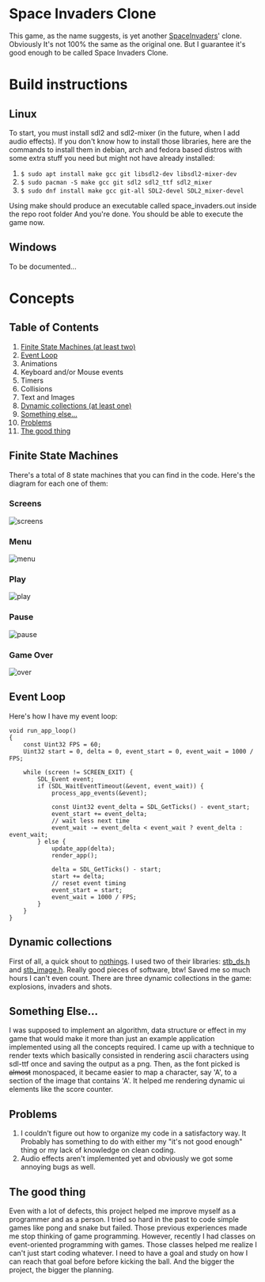 # Space Invaders Clone

This game, as the name suggests, is yet another
[SpaceInvaders](https://en.wikipedia.org/wiki/Space_Invaders)' clone.
Obviously It's not 100% the same as the original one.
But I guarantee it's good enough to be called Space Invaders Clone.

# Build instructions
## Linux

To start, you must install sdl2 and sdl2-mixer (in the future, when I add audio effects).
If you don't know how to install those libraries, here are the commands to install them in debian,
arch and fedora based distros with some extra stuff you need but might not have already installed:

1. `$ sudo apt install make gcc git libsdl2-dev libsdl2-mixer-dev`
2. `$ sudo pacman -S make gcc git sdl2 sdl2_ttf sdl2_mixer`
3. `$ sudo dnf install make gcc git-all SDL2-devel SDL2_mixer-devel`

Using make should produce an executable called space_invaders.out inside the repo root folder
And you're done. You should be able to execute the game now.

## Windows

To be documented...

# Concepts
## Table of Contents

1.  [Finite State Machines (at least two)](#finite-state-machines)
2.  [Event Loop](#event-loop)
3.  Animations
4.  Keyboard and/or Mouse events
5.  Timers
6.  Collisions
7.  Text and Images
8.  [Dynamic collections (at least one)](#dynamic-collections)
9.  [Something else...](#something-else)
10. [Problems](#problems)
11. [The good thing](#the-good-thing)

## Finite State Machines

There's a total of 8 state machines that you can find in the code.
Here's the diagram for each one of them:

### Screens
![screens](readme/fsm/screens.png "screens")
### Menu
![menu](readme/fsm/menu.png "menu")
### Play
![play](readme/fsm/play.png "play")
### Pause
![pause](readme/fsm/pause.png "pause")
### Game Over
![over](readme/fsm/over.png "over")

## Event Loop

Here's how I have my event loop:
```
void run_app_loop()
{
    const Uint32 FPS = 60;
    Uint32 start = 0, delta = 0, event_start = 0, event_wait = 1000 / FPS;

    while (screen != SCREEN_EXIT) {
        SDL_Event event;
        if (SDL_WaitEventTimeout(&event, event_wait)) {
            process_app_events(&event);

            const Uint32 event_delta = SDL_GetTicks() - event_start;
            event_start += event_delta;
            // wait less next time
            event_wait -= event_delta < event_wait ? event_delta : event_wait;
        } else {
            update_app(delta);
            render_app();
        
            delta = SDL_GetTicks() - start;
            start += delta;
            // reset event timing
            event_start = start;
            event_wait = 1000 / FPS;
        }
    }
}
```

## Dynamic collections

First of all, a quick shout to [nothings](https://github.com/nothings).
I used two of their libraries: [stb_ds.h](https://github.com/nothings/stb/blob/master/stb_ds.h)
and [stb_image.h](https://github.com/nothings/stb/blob/master/stb_image.h).
Really good pieces of software, btw! Saved me so much hours I can't even count.
There are three dynamic collections in the game: explosions, invaders and shots.

## Something Else...

I was supposed to implement an algorithm, data structure or effect in my game
that would make it more than just an example application implemented using all the concepts required.
I came up with a technique to render texts which basically consisted in rendering ascii characters
using sdl-ttf once and saving the output as a png. Then, as the font picked is ~~almost~~ monospaced,
it became easier to map a character, say 'A', to a section of the image that contains 'A'.
It helped me rendering dynamic ui elements like the score counter.

## Problems

1. I couldn't figure out how to organize my code in a satisfactory way.
It Probably has something to do with either my "it's not good enough" thing or my lack of knowledge on clean coding.
2. Audio effects aren't implemented yet and obviously we got some annoying bugs as well.

## The good thing

Even with a lot of defects, this project helped me improve myself as a programmer and as a person.
I tried so hard in the past to code simple games like pong and snake but failed. Those previous experiences
made me stop thinking of game programming. However, recently I had classes on event-oriented programming with games.
Those classes helped me realize I can't just start coding whatever. I need to have a goal and study on how I can
reach that goal before before kicking the ball. And the bigger the project, the bigger the planning.
